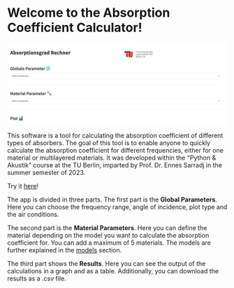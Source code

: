 # Welcome to the Absorption Coefficient Calculator!

![home_app](img/home_app.png)

This software is a tool for calculating the absorption coefficient of different types of absorbers. 
The goal of this tool is to enable anyone to quickly calculate the absorption coefficient for different frequencies, 
either for one material or multilayered materials. It was developed within the "Python & Akustik" course at the
TU Berlin, imparted by Prof. Dr. Ennes Sarradj in the summer semester of 2023.

Try it [here](https://absorption-coefficient-calculator-app.streamlit.app/)!

The app is divided in three parts. The first part is the **Global Parameters**. Here you can choose the frequency range,
angle of incidence, plot type and the air conditions.

The second part is the **Material Parameters**. Here you
can define the material depending on the model you want to calculate the absorption coefficient for. 
You can add a maximum of 5 materials. The models are further explained in the [models](models.md) section.

The third part shows the **Results**. Here you can see the output of the calculations in a graph and as a table. 
Additionally, you can download the results as a .csv file.
